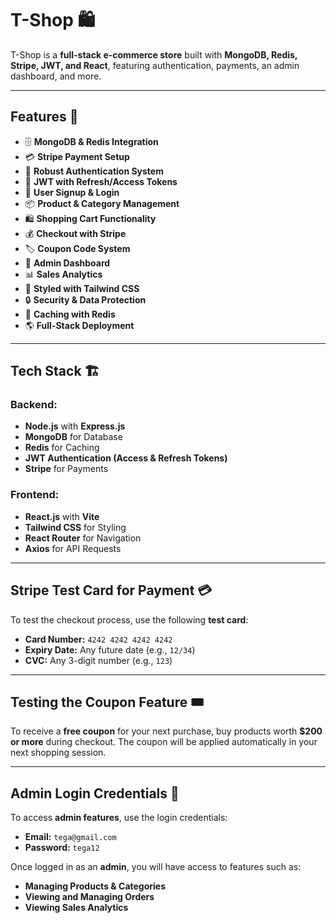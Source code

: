# **T-Shop 🛍️**  

T-Shop is a **full-stack e-commerce store** built with **MongoDB, Redis, Stripe, JWT, and React**, featuring authentication, payments, an admin dashboard, and more.  

---

## **Features 🚀**  
- 🗄️ **MongoDB & Redis Integration**  
- 💳 **Stripe Payment Setup**  
- 🔐 **Robust Authentication System**  
- 🔑 **JWT with Refresh/Access Tokens**  
- 📝 **User Signup & Login**  
- 📦 **Product & Category Management**  
- 🛍️ **Shopping Cart Functionality**  
- 💰 **Checkout with Stripe**  
- 🏷️ **Coupon Code System**  
- 👑 **Admin Dashboard**  
- 📊 **Sales Analytics**  
- 🎨 **Styled with Tailwind CSS**  
- 🔒 **Security & Data Protection**  
- 🚀 **Caching with Redis**  
- 🌎 **Full-Stack Deployment**  

---

## **Tech Stack 🏗️**  

### **Backend:**  
- **Node.js** with **Express.js**  
- **MongoDB** for Database  
- **Redis** for Caching  
- **JWT Authentication (Access & Refresh Tokens)**  
- **Stripe** for Payments  

### **Frontend:**  
- **React.js** with **Vite**  
- **Tailwind CSS** for Styling  
- **React Router** for Navigation  
- **Axios** for API Requests  

---

## **Stripe Test Card for Payment 💳**  

To test the checkout process, use the following **test card**:  

- **Card Number:** `4242 4242 4242 4242`  
- **Expiry Date:** Any future date (e.g., `12/34`)  
- **CVC:** Any 3-digit number (e.g., `123`)  

---

## **Testing the Coupon Feature 🎟️**  

To receive a **free coupon** for your next purchase, buy products worth **$200 or more** during checkout. The coupon will be applied automatically in your next shopping session.  

---

## **Admin Login Credentials 🔑**  

To access **admin features**, use the login credentials:  

- **Email:** `tega@gmail.com`  
- **Password:** `tega12`  

Once logged in as an **admin**, you will have access to features such as:  

- **Managing Products & Categories**  
- **Viewing and Managing Orders**  
- **Viewing Sales Analytics**  


